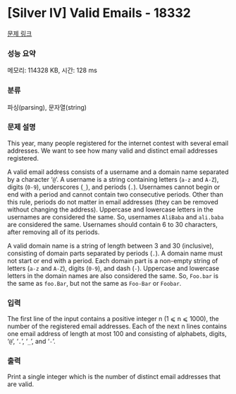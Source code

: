 # [Silver IV] Valid Emails - 18332 

[문제 링크](https://www.acmicpc.net/problem/18332) 

### 성능 요약

메모리: 114328 KB, 시간: 128 ms

### 분류

파싱(parsing), 문자열(string)

### 문제 설명

<p>This year, many people registered for the internet contest with several email addresses. We want to see how many valid and distinct email addresses registered.</p>

<p>A valid email address consists of a username and a domain name separated by a character ‘<code>@</code>’. A username is a string containing letters (<code>a-z</code> and <code>A-Z</code>), digits (<code>0-9</code>), underscores (<code>_</code>), and periods (<code>.</code>). Usernames cannot begin or end with a period and cannot contain two consecutive periods. Other than this rule, periods do not matter in email addresses (they can be removed without changing the address). Uppercase and lowercase letters in the usernames are considered the same. So, usernames <code>AliBaba</code> and <code>ali.baba</code> are considered the same. Usernames should contain 6 to 30 characters, after removing all of its periods.</p>

<p>A valid domain name is a string of length between 3 and 30 (inclusive), consisting of domain parts separated by periods (<code>.</code>). A domain name must not start or end with a period. Each domain part is a non-empty string of letters (<code>a-z</code> and <code>A-Z</code>), digits (<code>0-9</code>), and dash (<code>-</code>). Uppercase and lowercase letters in the domain names are also considered the same. So, <code>Foo.bar</code> is the same as <code>foo.Bar</code>, but not the same as <code>Foo-Bar</code> or <code>Foobar</code>.</p>

### 입력 

 <p>The first line of the input contains a positive integer n (1 ⩽ n ⩽ 1000), the number of the registered email addresses. Each of the next n lines contains one email address of length at most 100 and consisting of alphabets, digits, ‘<code>@</code>’, ‘<code>.</code>’, ‘<code>_</code>’, and ‘<code>-</code>’.</p>

### 출력 

 <p>Print a single integer which is the number of distinct email addresses that are valid.</p>

